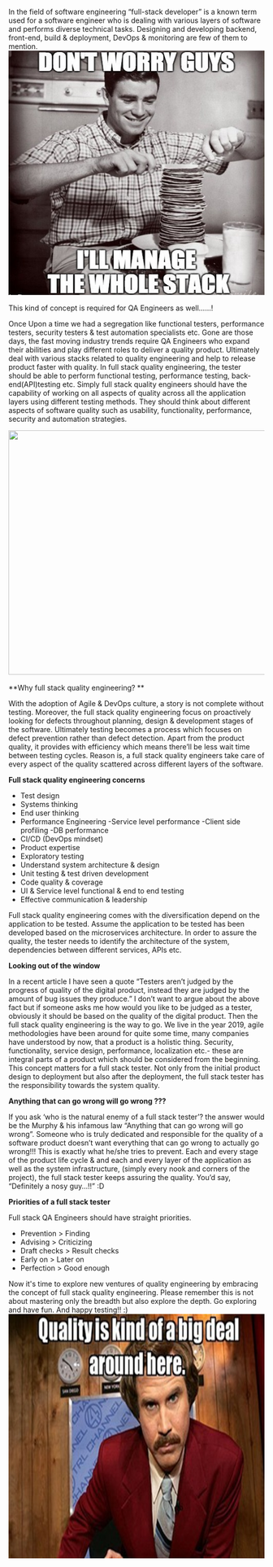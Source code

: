 In the field of software engineering “full-stack developer” is a known term used for a software engineer who is dealing with various layers of software and performs diverse technical tasks. Designing and developing backend, front-end, build & deployment, DevOps & monitoring are few of them to mention. 
<img src="/img/NadeeshaQE1.jpg" width="640" height="480" />

This kind of concept is required for QA Engineers as well…...!


Once Upon a time we had a segregation like functional testers, performance testers, security testers & test automation specialists etc. Gone are those days, the fast moving industry trends require QA Engineers who expand their abilities and play different roles to deliver a quality product. Ultimately deal with various stacks related to quality engineering and help to release product faster with quality. In full stack quality engineering, the tester should be able to perform functional testing, performance testing, back-end(API)testing etc. 
Simply full stack quality engineers should have the capability of working on all aspects of quality across all the application layers using different testing methods. They should think about different aspects of software quality such as usability, functionality, performance, security and automation strategies. 

<img src="/img/NadeeshaQE2.jpg" width="640" height="480" />


**Why full stack quality engineering? **

With the adoption of Agile & DevOps culture, a story is not complete without testing. Moreover, the full stack quality engineering focus on proactively looking for defects throughout planning, design & development stages of the software. Ultimately testing becomes a process which focuses on defect prevention rather than defect detection. 
Apart from the product quality, it provides with efficiency which means there’ll be less wait time between testing cycles. Reason is, a full stack quality engineers take care of every aspect of the quality scattered across different layers of the software. 

 **Full stack quality engineering concerns**

* Test design 
* Systems thinking 
* End user thinking 
* Performance Engineering
-Service level performance
-Client side profiling
-DB performance
* CI/CD (DevOps mindset)
* Product expertise
* Exploratory testing 
* Understand system architecture & design
* Unit testing & test driven development
* Code quality & coverage 
* UI & Service level functional & end to end testing  
* Effective communication & leadership

Full stack quality engineering comes with the diversification depend on the application to be tested. Assume the application to be tested has been developed based on the microservices architecture. In order to assure the quality, the tester needs to identify the architecture of the system, dependencies between different services, APIs etc. 
  
**Looking out of the window** 

In a recent article I have seen a quote “Testers aren’t judged by the progress of quality of the digital product, instead they are judged by the amount of bug issues they produce.”   I don’t want to argue about the above fact but if someone asks me how would you like to be judged as a tester, obviously it should be based on the quality of the digital product. Then the full stack quality engineering is the way to go. We live in the year 2019, agile methodologies have been around for quite some time, many companies have understood by now, that a product is a holistic thing. Security, functionality, service design, performance, localization etc.- these are integral parts of a product which should be considered from the beginning. This concept matters for a full stack tester. Not only from the initial product design to deployment but also after the deployment, the full stack tester has the responsibility towards the system quality. 

**Anything that can go wrong will go wrong ???**

If you ask ‘who is the natural enemy of a full stack tester’? the answer would be the Murphy & his infamous law “Anything that can go wrong will go wrong”. Someone who is truly dedicated and responsible for the quality of a software product doesn’t want everything that can go wrong to actually go wrong!!! This is exactly what he/she tries to prevent. Each and every stage of the product life cycle & and each and every layer of the application as well as the system infrastructure, (simply every nook and corners of the project), the full stack tester keeps assuring the quality. You’d say, “Definitely a nosy guy…!!”  :D

**Priorities of a full stack tester**

Full stack QA Engineers should have straight priorities.

* Prevention > Finding
* Advising > Criticizing
* Draft checks > Result checks
* Early on > Later on
* Perfection > Good enough

Now it's time to explore new ventures of quality engineering by embracing the concept of full stack quality engineering. Please remember this is not about mastering only the breadth but also explore the depth. Go exploring and have fun. 
And happy testing!! :)
<img src="/img/NadeeshaQE3.jpg" width="640" height="480" />



